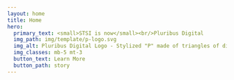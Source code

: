 ```yaml
---
layout: home
title: Home
hero:
  primary_text: <small>STSI is now</small><br/>Pluribus Digital
  img_path: img/template/p-logo.svg
  img_alt: Pluribus Digital Logo - Stylized "P" made of triangles of different colors
  img_classes: mb-5 mt-3
  button_text: Learn More
  button_path: story
---
```

